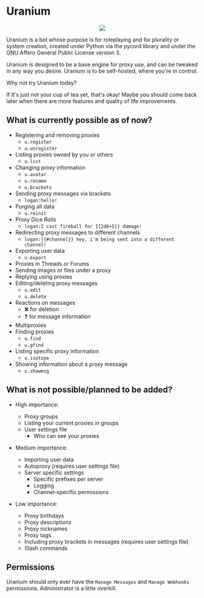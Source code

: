 # Uranium

<p align="center">
<img src="https://user-images.githubusercontent.com/121664679/213885228-339ba626-c546-4745-acad-6c7c13415a70.png" />
</p>

Uranium is a bot whose purpose is for roleplaying and for plurality or system creation, created under Python via the pycord library and under the GNU Affero General Public License version 3.

Uranium is designed to be a base engine for proxy use, and can be tweaked in any way you desire. Uranium is to be self-hosted, where you're in control.

Why not try Uranium today? 

If it's just not your cup of tea yet, that's okay! Maybe you should come back later when there are more features and quality of life improvements.

## What is currently possible as of now?
* Registering and removing proxies
    * `u.register`
    * `u.unregister`
* Listing proxies owned by you or others
    * `u.list`
* Changing proxy information
    * `u.avatar`
    * `u.rename`
    * `u.brackets`
* Sending proxy messages via brackets
    * `logan:hello!`
* Purging all data
    * `u.reinit`
* Proxy Dice Rolls
    * `logan:I cast fireball for {{2d6+5}} damage!`
* Redirecting proxy messages to different channels
    * `logan:{{#channel}} hey, i'm being sent into a different channel!`
* Exporting user data
    * `u.export`
* Proxies in Threads or Forums
* Sending images or files under a proxy
* Replying using proxies
* Editing/deleting proxy messages
    * `u.edit`
    * `u.delete`
* Reactions on messages
    * :x: for deletion
    * :question: for message information
* Multiproxies
* Finding proxies
    * `u.find`
    * `u.gfind`
* Listing specific proxy information
    * `u.isotope`
* Showing information about a proxy message
    * `u.showmsg`

## What is not possible/planned to be added?
* High importance:
    * Proxy groups
    * Listing your current proxies in groups
    * User settings file
        * Who can see your proxies
    
* Medium importance:
    * Importing user data
    * Autoproxy (requires user settings file)
    * Server specific settings
        * Specific prefixes per server
        * Logging
        * Channel-specific permissions

* Low importance:
    * Proxy birthdays
    * Proxy descriptions
    * Proxy nicknames
    * Proxy tags
    * Including proxy brackets in messages (requires user settings file)
    * Slash commands

## Permissions

Uranium should only ever have the `Manage Messages` and `Manage Webhooks` permissions. Administrator is a little overkill.